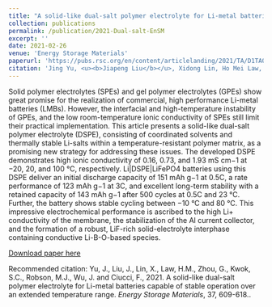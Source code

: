 ```yaml
---
title: "A solid-like dual-salt polymer electrolyte for Li-metal batteries capable of stable operation over an extended temperature range"
collection: publications
permalink: /publication/2021-Dual-salt-EnSM
excerpt: ''
date: 2021-02-26
venue: 'Energy Storage Materials'
paperurl: 'https://pubs.rsc.org/en/content/articlelanding/2021/TA/D1TA02925H'
citation: 'Jing Yu, <u><b>Jiapeng Liu</b></u>, Xidong Lin, Ho Mei Law, Guodong Zhou, Stephen CT Kwok, Matthew J Robson, Junxiong Wu, and Francesco Ciucci*. (2021). &quot;A solid-like dual-salt polymer electrolyte for Li-metal batteries capable of stable operation over an extended temperature range.&quot; <i><b>Energy Storage Materials</b></i>, 37, 609-618.'
---
```

Solid polymer electrolytes (SPEs) and gel polymer electrolytes (GPEs) show great promise for the realization of commercial, high performance Li-metal batteries (LMBs). However, the interfacial and high-temperature instability of GPEs, and the low room-temperature ionic conductivity of SPEs still limit their practical implementation. This article presents a solid-like dual-salt polymer electrolyte (DSPE), consisting of coordinated solvents and thermally stable Li-salts within a temperature-resistant polymer matrix, as a promising new strategy for addressing these issues. The developed DSPE demonstrates high ionic conductivity of 0.16, 0.73, and 1.93 mS cm−1 at −20, 20, and 100 °C, respectively. Li|DSPE|LiFePO4 batteries using this DSPE deliver an initial discharge capacity of 151 mAh g−1 at 0.5C, a rate performance of 123 mAh g−1 at 3C, and excellent long-term stability with a retained capacity of 143 mAh g−1 after 500 cycles at 0.5C and 23 °C. Further, the battery shows stable cycling between −10 °C and 80 °C. This impressive electrochemical performance is ascribed to the high Li+ conductivity of the membrane, the stabilization of the Al current collector, and the formation of a robust, LiF-rich solid-electrolyte interphase containing conductive Li-B-O-based species.

[Download paper here](http://jiapeng-liu.github.io/files/J-Yu_2021_Dual_salt_EnSM.pdf)

Recommended citation: Yu, J., Liu, J., Lin, X., Law, H.M., Zhou, G., Kwok, S.C., Robson, M.J., Wu, J. and Ciucci, F., 2021. A solid-like dual-salt polymer electrolyte for Li-metal batteries capable of stable operation over an extended temperature range. <i>Energy Storage Materials</i>, 37, 609-618..
